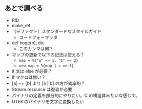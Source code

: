 ## あとで調べる

- PID
- make_ref
- （デファクト）スタンダードなスタイルガイド
  - コードフォーマッタ
- def hoge(n), do:
  - このカンマは何？
- マップの更新で以下の記法は使える？
  - `map = %{"a" => 1, "b" => 2}`
  - `new_map = %{map | c => 3}`
- if 文は else が必要？
- if マクロは無い？
- [a] ++ [b] より [a | b] の方が効率的？
- Stream.resource は復習が必要
- バイナリの定義を部分的にやりたい。C の構造体みたいな感じで。
- UTF8 のバイナリを文字に変換したい
